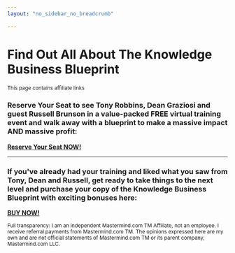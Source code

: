 ```yaml
---
layout: "no_sidebar_no_breadcrumb"

---
```


  <script type="text/javascript">
      window.location='https://dgachieve.com/joining?source=PDEpodcast&a=1899';
    </script>

# Find Out All About The Knowledge Business Blueprint   
<sub>This page contains affiliate links</sub>

### Reserve Your Seat to see Tony Robbins, Dean Graziosi and guest Russell Brunson in a value-packed FREE virtual training event and walk away with a blueprint to make a massive impact AND massive profit:

<b>
<a href="https://dgachieve.com/joining?source=PDEpodcast&a=1899">Reserve Your Seat NOW!</a>
</b>

***

### If you've already had your training and liked what you saw from Tony, Dean and Russell, get ready to take things to the next level and purchase your copy of the Knowledge Business Blueprint with exciting bonuses here:

<b>
<a href="https://dgachieve.com/kbb-ordering?source=ILDKBB&a=1899">BUY NOW!</a>
</b>
<br>


<sub>Full transparency: I am an independent Mastermind.com TM Affiliate, not an employee. I receive referral payments from Mastermind.com TM. The opinions expressed here are my own and are not official statements of Mastermind.com TM or its parent company, Mastermind.com LLC.</sub>
